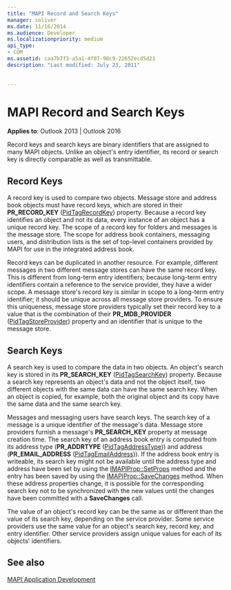 ```yaml
---
title: "MAPI Record and Search Keys"
manager: soliver
ms.date: 11/16/2014
ms.audience: Developer
ms.localizationpriority: medium
api_type:
- COM
ms.assetid: caa7b7f3-a5a1-4f07-98c9-22652ecd5d21
description: "Last modified: July 23, 2011"
 
 
---
```


# MAPI Record and Search Keys

  
  
**Applies to**: Outlook 2013 | Outlook 2016 
  
Record keys and search keys are binary identifiers that are assigned to many MAPI objects. Unlike an object's entry identifier, its record or search key is directly comparable as well as transmittable. 
  
## Record Keys

A record key is used to compare two objects. Message store and address book objects must have record keys, which are stored in their **PR_RECORD_KEY** ([PidTagRecordKey](pidtagrecordkey-canonical-property.md)) property. Because a record key identifies an object and not its data, every instance of an object has a unique record key. The scope of a record key for folders and messages is the message store. The scope for address book containers, messaging users, and distribution lists is the set of top-level containers provided by MAPI for use in the integrated address book.
  
Record keys can be duplicated in another resource. For example, different messages in two different message stores can have the same record key. This is different from long-term entry identifiers; because long-term entry identifiers contain a reference to the service provider, they have a wider scope. A message store's record key is similar in scope to a long-term entry identifier; it should be unique across all message store providers. To ensure this uniqueness, message store providers typically set their record key to a value that is the combination of their **PR_MDB_PROVIDER** ([PidTagStoreProvider](pidtagstoreprovider-canonical-property.md)) property and an identifier that is unique to the message store.
  
## Search Keys

A search key is used to compare the data in two objects. An object's search key is stored in its **PR_SEARCH_KEY** ([PidTagSearchKey](pidtagsearchkey-canonical-property.md)) property. Because a search key represents an object's data and not the object itself, two different objects with the same data can have the same search key. When an object is copied, for example, both the original object and its copy have the same data and the same search key.
  
Messages and messaging users have search keys. The search key of a message is a unique identifier of the message's data. Message store providers furnish a message's **PR_SEARCH_KEY** property at message creation time. The search key of an address book entry is computed from its address type (**PR_ADDRTYPE** ([PidTagAddressType](pidtagaddresstype-canonical-property.md))) and address (**PR_EMAIL_ADDRESS** ([PidTagEmailAddress](pidtagemailaddress-canonical-property.md))). If the address book entry is writeable, its search key might not be available until the address type and address have been set by using the [IMAPIProp::SetProps](imapiprop-setprops.md) method and the entry has been saved by using the [IMAPIProp::SaveChanges](imapiprop-savechanges.md) method. When these address properties change, it is possible for the corresponding search key not to be synchronized with the new values until the changes have been committed with a **SaveChanges** call. 
  
The value of an object's record key can be the same as or different than the value of its search key, depending on the service provider. Some service providers use the same value for an object's search key, record key, and entry identifier. Other service providers assign unique values for each of its objects' identifiers. 
  
## See also



[MAPI Application Development](mapi-application-development.md)

